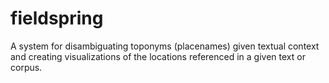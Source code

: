 fieldspring
===========

A system for disambiguating toponyms (placenames) given textual context and creating visualizations of the locations referenced in a given text or corpus.